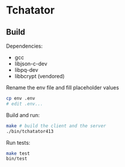 # Tchatator

## Build

Dependencies:

- gcc
- libjson-c-dev
- libpq-dev
- libbcrypt (vendored)

Rename the env file and fill placeholder values

```bash
cp env .env
# edit .env...
```

Build and run:

```bash
make # build the client and the server
./bin/tchatator413
```

Run tests:

```bash
make test
bin/test
```
